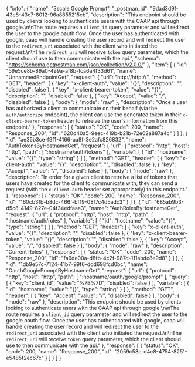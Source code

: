 {
  "info": {
    "name": "3scale Google Prompt",
    "_postman_id": "9dad3d9f-43e8-43c7-8012-96a8855215cb",
    "description": "This endpoint should be used by clients looking to authenticate users with the CAAP api through google.\n\nThe route requires a `client_id` query parameter and will redirect the user to the google oauth flow. Once the user has authenticated with google, caap will handle creating the user record and will redirect the user to the `redirect_uri` associated with the client who initiated the request.\n\nThe `redirect_uri` will receive `token` query parameter, which the client should use to then communicate with the api.",
    "schema": "https://schema.getpostman.com/json/collection/v2.0.0/"
  },
  "item": [
    {
      "id": "59e5ce8b-89a0-499a-af8b-fca6a4f33d61",
      "name": "UnnammedEndpointGet",
      "request": {
        "url": "http://http://",
        "method": "GET",
        "header": [
          {
            "key": "x-client-auth",
            "value": "{}",
            "description": "",
            "disabled": false
          },
          {
            "key": "x-client-bearer-token",
            "value": "{}",
            "description": "",
            "disabled": false
          },
          {
            "key": "Accept",
            "value": "*/*",
            "disabled": false
          }
        ],
        "body": {
          "mode": "raw"
        },
        "description": "Once a user has authorized a client to communicate on their behalf (via the `auth/authorize` endpoint), the client can use the generated token in their `x-client-bearer-token` header to retreive the user's information from this endpoint."
      },
      "response": [
        {
          "status": "OK",
          "code": 200,
          "name": "Response_200",
          "id": "620d40a5-9eec-419b-b21b-72e62a887a4c"
        }
      ]
    },
    {
      "id": "ae35b3ce-f9f1-4166-aa8f-3e2afc826832",
      "name": "AuthTokensByHostnameGet",
      "request": {
        "url": {
          "protocol": "http",
          "host": "http",
          "path": [
            ":hostname/auth/tokens"
          ],
          "variable": [
            {
              "id": "hostname",
              "value": "{}",
              "type": "string"
            }
          ]
        },
        "method": "GET",
        "header": [
          {
            "key": "x-client-auth",
            "value": "{}",
            "description": "",
            "disabled": false
          },
          {
            "key": "Accept",
            "value": "*/*",
            "disabled": false
          }
        ],
        "body": {
          "mode": "raw"
        },
        "description": "In order for a given client to retreive a list of tokens that users have created for the client to communicate with, they can send a request (with the `x-client-auth` header set appropriately) to this endpoint."
      },
      "response": [
        {
          "status": "OK",
          "code": 200,
          "name": "Response_200",
          "id": "160cb31b-b8dc-466f-bf19-08f7c4d5adc3"
        }
      ]
    },
    {
      "id": "685ab9b3-d5c8-4149-827e-04f34edfaaa3",
      "name": "AuthRolesByHostnameGet",
      "request": {
        "url": {
          "protocol": "http",
          "host": "http",
          "path": [
            ":hostname/auth/roles"
          ],
          "variable": [
            {
              "id": "hostname",
              "value": "{}",
              "type": "string"
            }
          ]
        },
        "method": "GET",
        "header": [
          {
            "key": "x-client-auth",
            "value": "{}",
            "description": "",
            "disabled": false
          },
          {
            "key": "x-client-bearer-token",
            "value": "{}",
            "description": "",
            "disabled": false
          },
          {
            "key": "Accept",
            "value": "*/*",
            "disabled": false
          }
        ],
        "body": {
          "mode": "raw"
        },
        "description": "Current Roles"
      },
      "response": [
        {
          "status": "OK",
          "code": 200,
          "name": "Response_200",
          "id": "fa9de00a-d8fb-4c2f-987d-111abdc8e9d8"
        }
      ]
    },
    {
      "id": "1db9e57c-7124-41b7-99f6-ddd698fcd0bc",
      "name": "OauthGooglePromptByHostnameGet",
      "request": {
        "url": {
          "protocol": "http",
          "host": "http",
          "path": [
            ":hostname/oauth/google/prompt"
          ],
          "query": [
            {
              "key": "client_id",
              "value": "%7B%7D",
              "disabled": false
            }
          ],
          "variable": [
            {
              "id": "hostname",
              "value": "{}",
              "type": "string"
            }
          ]
        },
        "method": "GET",
        "header": [
          {
            "key": "Accept",
            "value": "*/*",
            "disabled": false
          }
        ],
        "body": {
          "mode": "raw"
        },
        "description": "This endpoint should be used by clients looking to authenticate users with the CAAP api through google.\n\nThe route requires a `client_id` query parameter and will redirect the user to the google oauth flow. Once the user has authenticated with google, caap will handle creating the user record and will redirect the user to the `redirect_uri` associated with the client who initiated the request.\n\nThe `redirect_uri` will receive `token` query parameter, which the client should use to then communicate with the api."
      },
      "response": [
        {
          "status": "OK",
          "code": 200,
          "name": "Response_200",
          "id": "2059c58c-d4c8-4754-8251-e5485f2ec67c"
        }
      ]
    }
  ]
}